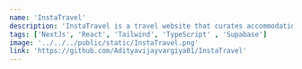 ```yaml
---
name: 'InstaTravel'
description: 'InstaTravel is a travel website that curates accommodations based on recommendations from Instagram influencers.'
tags: ['NextJs', 'React', 'Tailwind', 'TypeScript' , 'Supabase']
image: '../../../public/static/InstaTravel.png'
link: 'https://github.com/Adityavijayvargiya01/InstaTravel'
---
```

